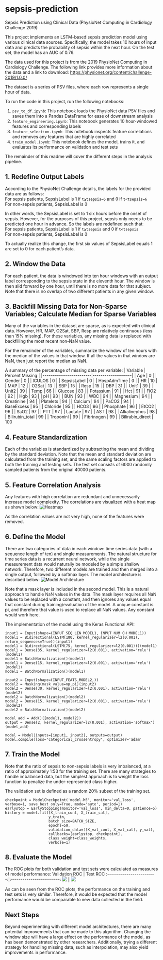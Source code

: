 # sepsis-prediction
Sepsis Prediction using Clinical Data (PhysioNet Computing in Cardiology Challenge 2019)

This project implements an LSTM-based sepsis prediction model using various clinical data sources. Specifically, the model takes 10 hours of input data and predicts the probability of sepsis within the next hour. On the test set, the model has an AUC of 0.76.

The data used for this project is from the 2019 PhysioNet Computing in Cardiology Challenge. The following link provides more information about the data and a link to download: https://physionet.org/content/challenge-2019/1.0.0/

The dataset is a series of PSV files, where each row represents a single hour of data. 

To run the code in this project, run the following notebooks:
1. `psv_to_df.ipynb`: This notebook loads the PhysioNet data PSV files and saves them into a Pandas DataFrame for ease of downstream analysis
2. `feature_engineering.ipynb`: This notebook generates 10 hour-windowed features and corresponding labels
3. `feature_selection.ipynb`: This notebook inspects feature correlations and removes any features that are highly correlated
4. `train_model.ipynb`: This notebook defines the model, trains it, and evaluates its performance on validation and test sets

The remainder of this readme will cover the different steps in the analysis pipeline.

## 1. Redefine Output Labels
According to the PhysioNet Challenge details, the labels for the provided data are as follows:
<br>For sepsis patients, SepsisLabel is 1 if `t≥tsepsis−6` and 0 if `t<tsepsis−6`
<br>For non-sepsis patients, SepsisLabel is 0

In other words, the SepsisLabel is set to 1 six hours before the onset of sepsis. However, for the purposes of this project, sepsis only needs to be predicted one hour in advance. So the labels are redefined such that:
<br>For sepsis patients, SepsisLabel is 1 if `t≥tsepsis` and 0 if `t<tsepsis`
<br>For non-sepsis patients, SepsisLabel is 0

To actually realize this change, the first six values of SepsisLabel equals 1 are set to 0 for each patient’s data.

## 2. Window the Data
For each patient, the data is windowed into ten hour windows with an output label corresponding to the sepsis state in the eleventh hour. The window is then slid forward by one hour, until there is no more data for that subject. Note that there is no overlap of two different patients in any given window.

## 3. Backfill Missing Data for Non-Sparse Variables; Calculate Median for Sparse Variables
Many of the variables in the dataset are sparse, as is expected with clinical data. However, HR, MAP, O2Sat, SBP, Resp are relatively continuous (less than 15% missing). For these variables, any missing data is replaced with backfilling the most recent non-NaN value. 

For the remainder of the variables, summarize the window of ten hours with the median of the values in that window. If all the values in that window are NaN, then just report the median as NaN.

A summary of the percentage of missing data per variable:
|   Variable              |   Percent Missing  |
|-------------------------|--------------------|
|   Age                   |   0                |
|   Gender                |   0                |
|   ICULOS                |   0                |
|   SepsisLabel           |   0                |
|   HospAdmTime           |   0                |
|   HR                    |   10               |
|   MAP                   |   12               |
|   O2Sat                 |   13               |
|   SBP                   |   15               |
|   Resp                  |   15               |
|   DBP                   |   31               |
|   Unit1                 |   39               |
|   Unit2                 |   39               |
|   Temp                  |   66               |
|   Glucose               |   83               |
|   Potassium             |   91               |
|   Hct                   |   91               |
|   FiO2                  |   92               |
|   Hgb                   |   93               |
|   pH                    |   93               |
|   BUN                   |   93               |
|   WBC                   |   94               |
|   Magnesium             |   94               |
|   Creatinine            |   94               |
|   Platelets             |   94               |
|   Calcium               |   94               |
|   PaCO2                 |   94               |
|   BaseExcess            |   95               |
|   Chloride              |   95               |
|   HCO3                  |   96               |
|   Phosphate             |   96               |
|   EtCO2                 |   96               |
|   SaO2                  |   97               |
|   PTT                   |   97               |
|   Lactate               |   97               |
|   AST                   |   98               |
|   Alkalinephos          |   98               |
|   Bilirubin_total       |   99               |
|   TroponinI             |   99               |
|   Fibrinogen            |   99               |
|   Bilirubin_direct      |   100              

## 4. Feature Standardization
Each of the variables is standardized by subtracting the mean and dividing by the standard deviation. Note that the mean and standard deviation are calculated from the training set, and the same scaling factors are applied to both the training and testing sets. The test set consists of 6000 randomly sampled patients from the original 40000 patients.

## 5. Feature Correlation Analysis
Any features with high correlation are redundant and unnecessarily increase model complexity. The correlations are visualized with a heat map as shown below:
![Heatmap](https://github.com/nerajbobra/sepsis-prediction/blob/master/figures/heatmap.png)

As the correlation values are not very high, none of the features were removed.

## 6. Define the Model
There are two categories of data in each window: time series data (with a sequence length of ten) and single measurements. The natural structure for time series data is a recurrent neural network, while the single measurement data would naturally be modeled by a simple shallow network. Therefore, two different models are trained and then merged into a single output, followed by a softmax layer. The model architecture is described below:
![Model Architecture](https://github.com/nerajbobra/sepsis-prediction/blob/master/figures/model_diagram.jpg)

Note that a mask layer is included in the second model. This is a natural approach to handle NaN values in the data. The mask layer requires all NaN values to be replaced with a constant, and then ignores any values equal that constant during training/evaluation of the model. A unique constant is pi, and therefore that value is used to replace all NaN values. Any constant would work here.

The implementation of the model using the Keras Functional API:
```
input1 = Input(shape=(INPUT_SEQ_LEN_MODEL1, INPUT_NUM_CH_MODEL1))
model1 = Bidirectional(LSTM(100, kernel_regularizer=l2(0.001), return_sequences=True))(input1)
model1 = Bidirectional(LSTM(75, kernel_regularizer=l2(0.001)))(model1)
model1 = Dense(35, kernel_regularizer=l2(0.001), activation='relu')(model1)
model1 = BatchNormalization()(model1)
model1 = Dense(15, kernel_regularizer=l2(0.001), activation='relu')(model1)
model1 = BatchNormalization()(model1)

input2 = Input(shape=(INPUT_FEATS_MODEL2,))
model2 = Masking(mask_value=np.pi)(input2)
model2 = Dense(30, kernel_regularizer=l2(0.001), activation='relu')(model2)
model2 = BatchNormalization()(model2)
model2 = Dense(15, kernel_regularizer=l2(0.001), activation='relu')(model2)
model2 = BatchNormalization()(model2)

model_add = Add()([model1, model2])
output = Dense(2, kernel_regularizer=l2(0.001), activation='softmax')(model_add)

model = Model(inputs=[input1, input2], outputs=output)
model.compile(loss='categorical_crossentropy', optimizer='adam'
```

## 7. Train the Model
Note that the ratio of sepsis to non-sepsis labels is very imbalanced, at a ratio of approximately 1:53 for the training set. There are many strategies to handle imbalanced data, but the simplest approach is to weight the loss function to penalize the under-represented class higher.

The validation set is defined as a random 20% subset of the training set.

```
checkpoint = ModelCheckpoint('model.h5', monitor='val_loss', verbose=1, save_best_only=True, mode='auto', period=1)
earlystop = EarlyStopping(monitor='val_loss', min_delta=0, patience=5)
history = model.fit([X_train_cont, X_train_cat],
                    y_train,
                    batch_size=BATCH_SIZE,
                    epochs=50,
                    validation_data=([X_val_cont, X_val_cat], y_val),
                    callbacks=[earlystop, checkpoint],
                    class_weight=class_weights,
                    verbose=1)
```

## 8. Evaluate the Model

The ROC plots for both validation and test sets were calculated as measures of model performance:
Validation ROC             |  Test ROC
:-------------------------:|:-------------------------:
![](https://github.com/nerajbobra/sepsis-prediction/blob/master/figures/ROC_val.png)  |  ![](https://github.com/nerajbobra/sepsis-prediction/blob/master/figures/ROC_test.png)

As can be seen from the ROC plots, the performance on the training and test sets is very similar. Therefore, it would be expected that the model performance would be comparable to new data collected in the field.

## Next Steps
Beyond experimenting with different model architectures, there are many potential improvements that can be made to this algorithm. Changing the window size will have a large effect on the performance of the model, as has been demonstrated by other researchers. Additionally, trying a different strategy for handling missing data, such as interpolation, may also yield improvements in performance. 
